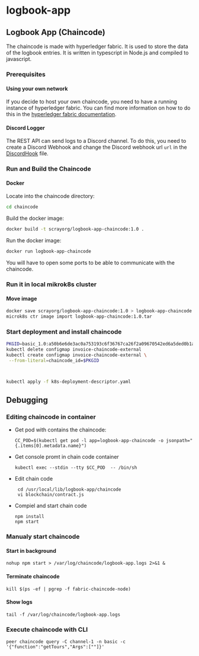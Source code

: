 # logbook-app

## Logbook App (Chaincode)
The chaincode is made with hyperledger fabric. It is used to store the data of the logbook entries. It is written in typescript in Node.js and compiled to javascript.

### Prerequisites
#### Using your own network
If you decide to host your own chaincode, you need to have a running instance of hyperledger fabric. You can find more information on how to do this in the [hyperledger fabric documentation](https://hyperledger-fabric.readthedocs.io/en/release-2.2/).

#### Discord Logger
The REST API can send logs to a Discord channel. To do this, you need to create a Discord Webhook and change the Discord webhook url `url` in the [DiscordHook](source/logger/discord.ts) file.

### Run and Build the Chaincode
#### Docker
Locate into the chaincode directory:
```bash
cd chaincode
```

Build the docker image:
```bash
docker build -t scrayorg/logbook-app-chaincode:1.0 .
```

Run the docker image:
```bash
docker run logbook-app-chaincode
```

You will have to open some ports to be able to communicate with the chaincode.


### Run it in local mikrok8s cluster

#### Move image
```bash
docker save scrayorg/logbook-app-chaincode:1.0 > logbook-app-chaincode:1.0.tar
microk8s ctr image import logbook-app-chaincode:1.0.tar

```

### Start deployment and install chaincode
```bash
PKGID=basic_1.0:a50b6e6de3ac0a753193c6f36767ca26f2a09670542ed6a5ded0b1ac3efef923
kubectl delete configmap invoice-chaincode-external
kubectl create configmap invoice-chaincode-external \
 --from-literal=chaincode_id=$PKGID



kubectl apply -f k8s-deployment-descriptor.yaml
```

## Debugging

### Editing chaincode in container
* Get pod with contains the chaincode:  
  ```
  CC_POD=$(kubectl get pod -l app=logbook-app-chaincode -o jsonpath="{.items[0].metadata.name}")
  ```
* Get console promt in chain code container  
  ```
  kubectl exec --stdin --tty $CC_POD  -- /bin/sh
  ```
* Edit chain code
  ```
   cd /usr/local/lib/logbook-app/chaincode
   vi blockchain/contract.js
  ```
* Compiel and start chain code  
   ```
   npm install
   npm start
  ```
### Manualy start chaincode
#### Start in background
```
nohup npm start > /var/log/chaincode/logbook-app.logs 2>&1 &
```

#### Terminate chaincode

```
kill $(ps -ef | pgrep -f fabric-chaincode-node)
```

#### Show logs
```
tail -f /var/log/chaincode/logbook-app.logs
```

### Execute chaincode with CLI
```
peer chaincode query -C channel-1 -n basic -c '{"function":"getTours","Args":[""]}'
```
